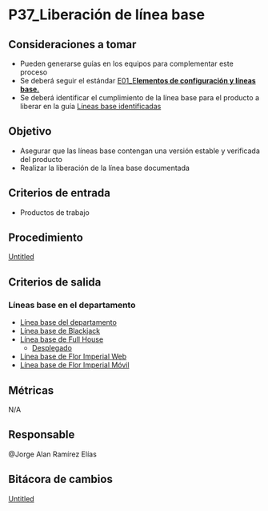 # P37_Liberación de línea base

## **Consideraciones a tomar**

- Pueden generarse guías en los equipos para complementar este proceso
- Se deberá seguir el estándar [E01_E**lementos de configuración y líneas base.**](../Esta%CC%81ndares%206577b6d75d3a4f788a00749c1fa0feee/E01_Elementos%20de%20configuracio%CC%81n%20y%20li%CC%81neas%20base%2014bf0cdb2ba24eb2b0002ae5b08bc493.md)
- Se deberá identificar el cumplimiento de la línea base para el producto a liberar en la guía [Líneas base identificadas](../Gui%CC%81as%20484d71efd4064698ab23f6a2abbf748e/G03_Identificacio%CC%81n%20de%20elementos%20de%20la%20configuraci%2081ed479aea0d45db89846463687d2a6f.md)

## **Objetivo**

- Asegurar que las líneas base contengan una versión estable y verificada del producto
- Realizar la liberación de la línea base documentada

## **Criterios de entrada**

- Productos de trabajo

## **Procedimiento**

[Untitled](P37_Liberacio%CC%81n%20de%20li%CC%81nea%20base%20b8ed4da973734d2fbc0b23f6e677e18a/Untitled%20Database%20fae0c7adca864fb09dd1cb21049f2cec.csv)

## **Criterios de salida**

### Líneas base en el departamento

- [Línea base del departamento](../../Wiki%204abacc0cd1bc4933b885625597ed9fd1.md)
- [Línea base de Blackjack](https://github.com/Ace-Software-Development/blackjack_monarca)
- [Línea base de Full House](https://github.com/Ace-Software-Development/fullhouse-nefrovida)
    - [Desplegado](https://nefroweb.nefrovidaac.com/)
- [Línea base de Flor Imperial Web](https://github.com/Ace-Software-Development/florimperial_campanario_web_react)
- [Línea base de Flor Imperial Móvil](https://github.com/Ace-Software-Development/florimperial_campanario_mobile)

## **Métricas**

N/A

## **Responsable**

@Jorge Alan Ramírez Elías 

## Bitácora de cambios

[Untitled](P37_Liberacio%CC%81n%20de%20li%CC%81nea%20base%20b8ed4da973734d2fbc0b23f6e677e18a/Untitled%20Database%2066df7678340544788c96c4a589e9a193.csv)